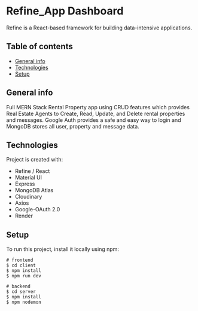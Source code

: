 # Refine_App Dashboard
Refine is a React-based framework for building data-intensive applications.

## Table of contents
* [General info](#general-info)
* [Technologies](#technologies)
* [Setup](#setup)

## General info
Full MERN Stack Rental Property app using CRUD features which provides Real Estate Agents to Create, Read, Update, and Delete rental properties and messages. Google Auth provides a safe and easy way to login and MongoDB stores all user, property and message data. 
	
## Technologies
Project is created with:
* Refine / React
* Material UI
* Express
* MongoDB Atlas
* Cloudinary
* Axios
* Google-OAuth 2.0
* Render
	
## Setup
To run this project, install it locally using npm:

``` 
# frontend
$ cd client
$ npm install
$ npm run dev
```

```
# backend
$ cd server
$ npm install
$ npm nodemon
```
